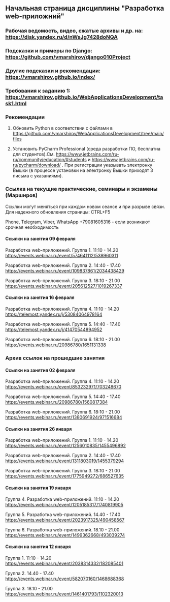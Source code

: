 ## Начальная страница дисциплины "Разработка web-приложний"


### Рабочая ведомость, видео, сжатые архивы и др. на: https://disk.yandex.ru/d/nWsJg7428doNQA

### Подсказки и примеры по Django: https://github.com/vmarshirov/django010Project

### Другие подсказки и рекомендации: https://vmarshirov.github.io/index/ 

### Требования к заданию 1: https://vmarshirov.github.io/WebApplicationsDevelopment/task1.html


### Рекомендации

1.  Обновить Python в соответствии с файлами в https://github.com/vmarshirov/WebApplicationsDevelopment/tree/main/files

2.  Установить PyCharm Professional  (среда разработки ПО, бесплатна для студентов).См. https://www.jetbrains.com/ru-ru/community/education/#students
и https://www.jetbrains.com/ru-ru/pycharm/download/ . При регистрации указывать электронку Вышки (в процессе установки на электронку Вышки приходят 3 письма с указаниями). 


### Ссылка на текущие практические, семинары и экзамены (Марширов)

Ссылки могут меняться при каждом новом сеансе и при разрыве связи. Для надежного обновления страницы: CTRL+F5

Phone, Telegram, Viber, WhatsApp +79081605316  - если возникают срочная  необходимость

#### Cсылки на занятия 09 февраля
Разработка web-приложений. Группа 1. 11:10 - 14.20 https://events.webinar.ru/event/574641112/538960311

Разработка web-приложений. Группа 2. 14:40 - 17.40 https://events.webinar.ru/event/109837861/2034438429

Разработка web-приложений. Группа 3. 18:10 - 21.00 https://events.webinar.ru/event/205612527/1019267337


#### Cсылки на занятия 16 февраля
Разработка web-приложений. Группа 4. 11:10 - 14.20 https://telemost.yandex.ru/j/53084064978164

Разработка web-приложений. Группа 5. 14:40 - 17.40 https://telemost.yandex.ru/j/41470544894952

Разработка web-приложений. Группа 6. 18:10 - 21.00 https://events.webinar.ru/20986780/1651131338



### Архив ссылок на прошедшие занятия

#### Cсылки на занятия 02 февраля
Разработка web-приложений. Группа 4. 11:10 - 14.20 https://events.webinar.ru/event/853232971/703248670

Разработка web-приложений. Группа 5. 14:40 - 17.40 https://events.webinar.ru/20986780/1560817384

Разработка web-приложений. Группа 6. 18:10 - 21.00 https://events.webinar.ru/event/1380691924/971516684

#### Cсылки на занятия 26 января
Разработка web-приложений. Группа 1. 11:10 - 14.20 https://events.webinar.ru/event/1256010835/1455496892

Разработка web-приложений. Группа 2. 14:40 - 17.40 https://events.webinar.ru/event/1311803019/1455379294

Разработка web-приложений.  Группа 3. 18:10 - 21.00 https://events.webinar.ru/event/1775949272/686527635


#### Cсылки на занятия 19 января
Группа 4. Разработка web-приложений. 11:10 - 14.20 https://events.webinar.ru/event/1205185317/1740819905

Группа 5. Разработка web-приложений. 14.40 - 17.40 https://events.webinar.ru/event/2023917325/490458567

Группа 6. Разработка web-приложений. 18.10 - 21.00 https://events.webinar.ru/event/1499362668/493039274

#### Cсылки на занятия 12 января
Группа 1. 11:10 - 14.20 https://events.webinar.ru/event/2038314332/182085401

Группа 2. 14.40 - 17.40 https://events.webinar.ru/event/582070160/1468688368

Группа 3. 18.10 - 21.00 https://events.webinar.ru/event/1461401793/1102320013


